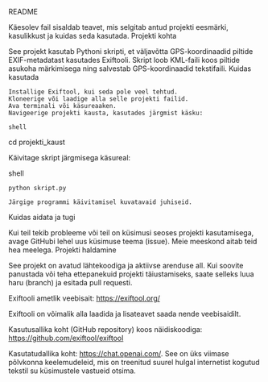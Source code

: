README

Käesolev fail sisaldab teavet, mis selgitab antud projekti eesmärki, kasulikkust ja kuidas seda kasutada.
Projekti kohta

See projekt kasutab Pythoni skripti, et väljavõtta GPS-koordinaadid piltide EXIF-metadatast kasutades Exiftooli. Skript loob KML-faili koos piltide asukoha märkimisega ning salvestab GPS-koordinaadid tekstifaili.
Kuidas kasutada

    Installige Exiftool, kui seda pole veel tehtud.
    Kloneerige või laadige alla selle projekti failid.
    Ava terminali või käsureaaken.
    Navigeerige projekti kausta, kasutades järgmist käsku:

    shell

cd projekti_kaust

Käivitage skript järgmisega käsureal:

shell

    python skript.py

    Järgige programmi käivitamisel kuvatavaid juhiseid.

Kuidas aidata ja tugi

Kui teil tekib probleeme või teil on küsimusi seoses projekti kasutamisega, avage GitHubi lehel uus küsimuse teema (issue). Meie meeskond aitab teid hea meelega.
Projekti haldamine

See projekt on avatud lähtekoodiga ja aktiivse arenduse all. Kui soovite panustada või teha ettepanekuid projekti täiustamiseks, saate selleks luua haru (branch) ja esitada pull requesti.




Exiftooli ametlik veebisait: https://exiftool.org/

Exiftooli on võimalik alla laadida ja lisateavet saada nende veebisaidilt.

Kasutusallika koht (GitHub repository) koos näidiskoodiga: https://github.com/exiftool/exiftool

Kasutatudallika koht: https://chat.openai.com/. See on üks viimase põlvkonna keelemudeleid, mis on treenitud suurel hulgal internetist kogutud tekstil su küsimustele vastueid otsima.


